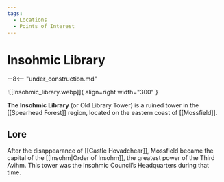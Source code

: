 ```yaml
---
tags:
  - Locations
  - Points of Interest
---
```


# Insohmic Library

--8<-- "under_construction.md"

![[Insohmic_library.webp]]{ align=right width="300" }

**The Insohmic Library** (or Old Library Tower) is a ruined tower in the [[Spearhead Forest]] region, located on the eastern coast of [[Mossfield]].

## Lore

After the disappearance of [[Castle Hovadchear]], Mossfield became the capital of the [[Insohm|Order of Insohm]], the greatest power of the Third Avihm. This tower was the Insohmic Council’s Headquarters during that time.
